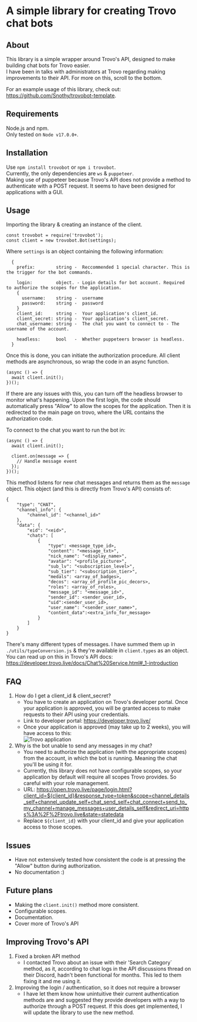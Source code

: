 # A simple library for creating Trovo chat bots

## About
This library is a simple wrapper around Trovo's API, designed to make building chat bots for Trovo easier. <br />
I have been in talks with administrators at Trovo regarding making improvements to their API. For more on this, scroll to the bottom.

For an example usage of this library, check out: https://github.com/Snothy/trovobot-template.

## Requirements
Node.js and npm. <br />
Only tested on `Node v17.0.0+`. <br />

## Installation
Use `npm install trovobot` or `npm i trovobot`. <br />
Currently, the only dependencies are `ws` & `puppeteer`. <br />
Making use of puppeteer because Trovo's API does not provide a method to authenticate with a POST request. It seems to have been designed for applications with a GUI.

## Usage
Importing the library & creating an instance of the client.
```
const trovobot = require('trovobot');
const client = new trovobot.Bot(settings);
```
Where `settings` is an object containing the following information: 
```
  {
    prefix:        string -  Reccommended 1 special character. This is the trigger for the bot commands.

    login:         object. - Login details for bot account. Required to authorize the scopes for the application.
    {
      username:    string -  username
      password:    string -  password
    }
    client_id:     string -  Your application's client_id.
    client_secret: string -  Your application's client_secret.
    chat_username: string -  The chat you want to connect to - The username of the account.

    headless:      bool   -  Whether puppeteers browser is headless.
  }
```
Once this is done, you can initiate the authorization procedure. All client methods are asynchronous, so wrap the code in an async function.
```
(async () => {
  await client.init();
})();
```
If there are any issues with this, you can turn off the headless browser to monitor what's happening. Upon the first login, the code should automatically press "Allow" to allow the scopes for the application. Then it is redirected to the main page on trovo, where the URL contains the authorization code.

To connect to the chat you want to run the bot in:
```
(async () => {
  await client.init();

  client.on(message => {
    // Handle message event
  });
})();
```
This method listens for new chat messages and returns them as the `message` object. This object (and this is directly from Trovo's API) consists of:
```
{
    "type": "CHAT",
    "channel_info": {
        "channel_id": "<channel_id>"
    },
    "data": {
        "eid": "<eid>",
        "chats": [
            {
                "type": <message_type_id>,
                "content": "<message_txt>",
                "nick_name": "<display_name>",
                "avatar": "<profile_picture>",
                "sub_lv": "<subscription_level>",
                "sub_tier": "<subscription_tier>",
                "medals": <array_of_badges>,
                "decos": <array_of_profile_pic_decors>,
                "roles": <array_of_roles>,
                "message_id": "<message_id>",
                "sender_id": <sender_user_id>,
                "uid":<sender_user_id>,
                "user_name": "<sender_user_name>",
                "content_data":<extra_info_for_message>
            }
        ]
    }
}
```
There's many different types of messages. I have summed them up in `./utils/typeConversion.js` & they're available in `client.types` as an object. <br /> 
You can read up on this in Trovo's API docs: https://developer.trovo.live/docs/Chat%20Service.html#_1-introduction

## FAQ
1. How do I get a client_id & client_secret?
   - You have to create an application on Trovo's developer portal. Once your application is approved, you will be granted access to make requests to their API using your credentials.
   - Link to developer portal: https://developer.trovo.live/
   - Once your application is approved (may take up to 2 weeks), you will have access to this: <br />
   ![Trovo application](https://i.imgur.com/1yy9GVl.png)
2. Why is the bot unable to send any messages in my chat?
   - You need to authorize the application (with the appropriate scopes) from the account, in which the bot is running. Meaning the chat you'll be using it for.
   - Currently, this library does not have configurable scopes, so your application by default will require all scopes Trovo provides. So careful with your role management. 
   - URL: https://open.trovo.live/page/login.html?client_id=${client_id}&response_type=token&scope=channel_details_self+channel_update_self+chat_send_self+chat_connect+send_to_my_channel+manage_messages+user_details_self&redirect_uri=https%3A%2F%2Ftrovo.live&state=statedata
   - Replace `${client_id}` with your client_id and give your application access to those scopes.

## Issues
 - Have not extensively tested how consistent the code is at pressing the "Allow" button during authorization.
 - No documentation :)

## Future plans 
 - Making the `client.init()` method more consistent.
 - Configurable scopes.
 - Documentation.
 - Cover more of Trovo's API

## Improving Trovo's API
1. Fixed a broken API method
   - I contacted Trovo about an issue with their 'Search Category` method, as it, according to chat logs in the API discussions thread on their Discord, hadn't been functional for months. This led to them fixing it and me using it.
2. Improving the login / authentication, so it does not require a browser
   - I have let them know how unintuitive their current authentication methods are and suggested they provide developers with a way to authorize through a POST request. If this does get implemented, I will update the library to use the new method.

